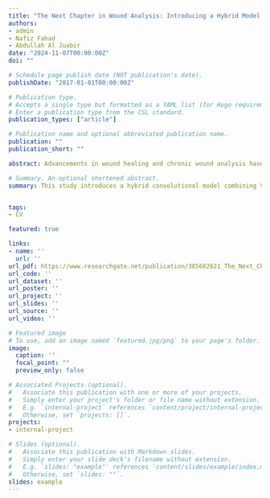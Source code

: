 ```yaml
---
title: "The Next Chapter in Wound Analysis: Introducing a Hybrid Model for Improved Segmentation With the help of Deep Convolutional Neural Network"
authors:
- admin
- Nafiz Fahad
- Abdullah Al Juabir
date: "2024-11-07T00:00:00Z"
doi: ""

# Schedule page publish date (NOT publication's date).
publishDate: "2017-01-01T00:00:00Z"

# Publication type.
# Accepts a single type but formatted as a YAML list (for Hugo requirements).
# Enter a publication type from the CSL standard.
publication_types: ["article"]

# Publication name and optional abbreviated publication name.
publication: ""
publication_short: ""

abstract: Advancements in wound healing and chronic wound analysis have highlighted key challenges in managing non-healing wounds, often linked to conditions such as diabetes, vascular deficiencies, hypertension, and chronic kidney disease. Non-healing wounds are marked by bacterial imbalances, disrupted growth factors, and heightened inflammatory responses that lead to tissue degradation rather than repair. Effective wound segmentation is essential for monitoring and promoting healing, and current methods range from traditional image processing techniques relying on handcrafted features to deep learning approaches that extract features autonomously. In this study, we propose a hybrid convolutional model combining VGG19, U-Net, and EfficientNet to achieve high accuracy in wound area segmentation. Utilizing a dataset of 2,000 foot ulcer images, we trained and evaluated the model, demonstrating its superior performance through extensive experiments and analysis compared to existing segmentation techniques.

# Summary. An optional shortened abstract.
summary: This study introduces a hybrid convolutional model combining VGG19, U-Net, and EfficientNet for accurate wound segmentation, addressing challenges in non-healing wound management. Trained on 2,000 foot ulcer images, the model outperforms existing methods in precision and effectiveness.


tags:
- CV

featured: true

links:
- name: ''
  url: ''
url_pdf: https://www.researchgate.net/publication/385682621_The_Next_Chapter_in_Wound_Analysis_Introducing_a_Hybrid_Model_for_Improved_Segmentation_With_the_help_of_Deep_Convolutional_Neural_Network
url_code: ''
url_dataset: ''
url_poster: ''
url_project: ''
url_slides: ''
url_source: ''
url_video: ''

# Featured image
# To use, add an image named `featured.jpg/png` to your page's folder. 
image:
  caption: ''
  focal_point: ""
  preview_only: false

# Associated Projects (optional).
#   Associate this publication with one or more of your projects.
#   Simply enter your project's folder or file name without extension.
#   E.g. `internal-project` references `content/project/internal-project/index.md`.
#   Otherwise, set `projects: []`.
projects:
- internal-project

# Slides (optional).
#   Associate this publication with Markdown slides.
#   Simply enter your slide deck's filename without extension.
#   E.g. `slides: "example"` references `content/slides/example/index.md`.
#   Otherwise, set `slides: ""`.
slides: example
---
```

